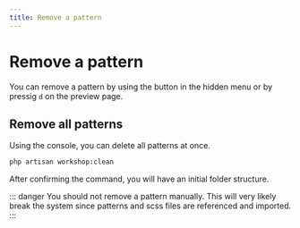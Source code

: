 ```yaml
---
title: Remove a pattern
---
```

# Remove a pattern
You can remove a pattern by using the button in the hidden menu or by pressig `d` on the preview page.

## Remove all patterns
Using the console, you can delete all patterns at once.
```bash
php artisan workshop:clean
```
After confirming the command, you will have an initial folder structure.

::: danger
You should not remove a pattern manually. This will very likely break the system since patterns and scss files are
referenced and imported.
:::